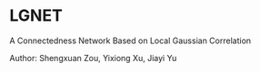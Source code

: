 # LGNET
A Connectedness Network Based on Local Gaussian Correlation


Author: Shengxuan Zou, Yixiong Xu, Jiayi Yu
